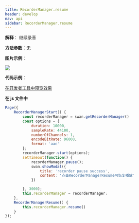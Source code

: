 ```yaml
---
title: RecorderManager.resume
header: develop
nav: api
sidebar: RecorderManager.resume
---
```




**解释**： 继续录音

<!-- **百度APP中扫码体验：**

<img src="https://b.bdstatic.com/miniapp/assets/images/doc_demo/fragment_RecorderManagerResume.png"  class="demo-qrcode-image" /> -->

**方法参数**：无

**图片示例**：

<div class="m-doc-custom-examples">
    <div class="m-doc-custom-examples-correct">
        <img src="https://b.bdstatic.com/miniapp/images/RecorderManagerStart.gif">
    </div>
    <div class="m-doc-custom-examples-correct">
        <img src=" ">
    </div>
    <div class="m-doc-custom-examples-correct">
        <img src=" ">
    </div>     
</div>

**代码示例**：

<a href="swanide://fragment/a495c8fcde49fe7cdb108088854cb7011573652992453" title="在开发者工具中预览效果" target="_self">在开发者工具中预览效果</a>

**在 js 文件中**

```javascript
Page({
    RecorderManagerStart() {
        const recorderManager = swan.getRecorderManager()
        const options = {
            duration: 10000,
            sampleRate: 44100,
            numberOfChannels: 1,
            encodeBitRate: 96000,
            format: 'aac'
        };
        recorderManager.start(options);
        setTimeout(function() {
            recorderManager.pause();
            swan.showModal({
                title: 'recorder pause success',
                content: '点击RecorderManagerResume可恢复播放'
            })

        }, 3000);
        this.recorderManager = recorderManager;
    },
    RecorderManagerResume() {
        this.recorderManager.resume()
    }
});
```

